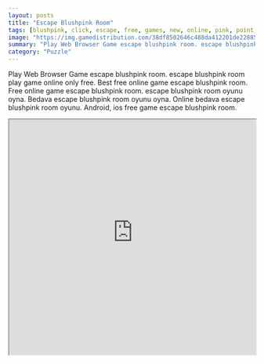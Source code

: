 ```yaml
---
layout: posts
title: "Escape Blushpink Room"
tags: [blushpink, click, escape, free, games, new, online, pink, point, room, ajaz, games, free, online, games, oyna, game, free, games, play, play, games]
image: "https://img.gamedistribution.com/38df8502646c488da412201de22885f6.jpg"
summary: "Play Web Browser Game escape blushpink room. escape blushpink room play game online only free. Best free online game escape blushpink room. Free online game escape blushpink room. escape blushpink room oyunu oyna. Bedava escape blushpink room oyunu oyna. Online bedava escape blushpink room oyunu. Android, ios free game escape blushpink room."
category: "Puzzle"
---
```


Play Web Browser Game escape blushpink room. escape blushpink room play game online only free. Best free online game escape blushpink room. Free online game escape blushpink room. escape blushpink room oyunu oyna. Bedava escape blushpink room oyunu oyna. Online bedava escape blushpink room oyunu. Android, ios free game escape blushpink room.

<iframe width="100%" height="480px;" src="https://flash.gamedistribution.com?game=38df8502646c488da412201de22885f6"></iframe>